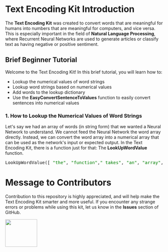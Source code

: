 <h1>Text Encoding Kit Introduction</h1>
<p>The <b>Text Encoding Kit</b> was created to convert words that are meaningful for humans into numbers that are meaningful for computers, and vice versa. This is especially important in the field of <b>Natural Language Processing</b>, where Recurrent Neural Networks are used to generate articles or classify text as having negative or positive sentiment.</p>

<h2>Brief Beginner Tutorial</h2>

Welcome to the Text Encoding Kit! In this brief tutorial, you will learn how to:
- Lookup the numerical values of word strings
- Lookup word strings based on numerical values
- Add words to the lookup dictionary
- Use the <b>EasyConvertSentenceToValues</b> function to easily convert sentences into numerical values

<h3>1. How to Lookup the Numerical Values of Word Strings</h3>

Let's say we had an array of words (in string form) that we wanted a Neural Network to understand. We cannot feed the Neural Network the word array directly. Instead, we can convert the word array into a numerical array that can be used as the network's input or expected output. In the Text Encoding Kit, there is a function just for that: The <b>LookUpWordValue</b> function.
<pre>
LookUpWordValue([<font color="green"> "the"</font>,<font color="green"> "function"</font>,<font color="green">" takes"</font>,<font color="green"> "an"</font>,<font color="green"> "array"</font>,<font color="green"> "of"</font>,<font color="green"> "words"</font>])
</pre>

<h1>Message to Contributors</h1>
<p>Contribution to this repository is highly appreciated, and will help make the Text Encoding Kit smarter and more useful. If you encounter any strange errors or problems while using this kit, let us know in the <b>Issues</b> section of GitHub.</p>

<img src="https://assets-cdn.github.com/images/modules/logos_page/Octocat.png" width="102" height="88">
